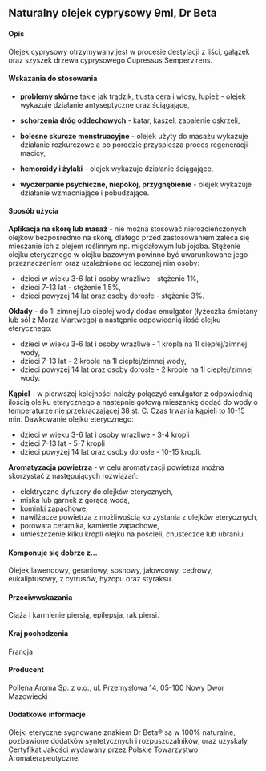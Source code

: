 ## Naturalny olejek cyprysowy 9ml, Dr Beta

#### Opis

Olejek cyprysowy otrzymywany jest w procesie destylacji z liści, gałązek oraz szyszek drzewa cyprysowego Cupressus Sempervirens.

#### Wskazania do stosowania

- **problemy skórne** takie jak trądzik, tłusta cera i włosy, łupież - olejek wykazuje działanie antyseptyczne oraz ściągające,

- **schorzenia dróg oddechowych** - katar, kaszel, zapalenie oskrzeli,

- **bolesne skurcze menstruacyjne** - olejek użyty do masażu wykazuje działanie rozkurczowe a po porodzie przyspiesza proces regeneracji macicy,

- **hemoroidy i żylaki** - olejek wykazuje działanie ściągające,

- **wyczerpanie psychiczne, niepokój, przygnębienie** - olejek wykazuje działanie wzmacniające i pobudzające.

#### Sposób użycia

**Aplikacja na skórę lub masaż** - nie można stosować nierozcieńczonych olejków bezpośrednio na skórę, dlatego przed zastosowaniem zaleca się mieszanie ich z olejem roślinnym np. migdałowym lub jojoba. Stężenie olejku eterycznego w olejku bazowym powinno być uwarunkowane jego przeznaczeniem oraz uzależnione od leczonej nim osoby:

- dzieci w wieku 3-6 lat i osoby wrażliwe - stężenie 1%,
- dzieci 7-13 lat - stężenie 1,5%,
- dzieci powyżej 14 lat oraz osoby dorosłe - stężenie 3%.

**Okłady** - do 1l zimnej lub ciepłej wody dodać emulgator (łyżeczka śmietany lub sól z Morza Martwego) a następnie odpowiednią ilość olejku eterycznego:

- dzieci w wieku 3-6 lat i osoby wrażliwe - 1 kropla na 1l ciepłej/zimnej wody,
- dzieci 7-13 lat - 2 krople na 1l ciepłej/zimnej wody,
- dzieci powyżej 14 lat oraz osoby dorosłe - 2 krople na 1l ciepłej/zimnej wody.

**Kąpiel** - w pierwszej kolejności należy połączyć emulgator z odpowiednią ilością olejku eterycznego a następnie gotową mieszankę dodać do wody o temperaturze nie przekraczającej 38 st. C. Czas trwania kąpieli to 10-15 min. Dawkowanie olejku eterycznego:

- dzieci w wieku 3-6 lat i osoby wrażliwe - 3-4 kropli
- dzieci 7-13 lat - 5-7 kropli
- dzieci powyżej 14 lat oraz osoby dorosłe - 10-15 kropli.

**Aromatyzacja powietrza** - w celu aromatyzacji powietrza można skorzystać z następujących rozwiązań:

- elektryczne dyfuzory do olejków eterycznych,
- miska lub garnek z gorącą wodą,
- kominki zapachowe,
- nawilżacze powietrza z możliwością korzystania z olejków eterycznych,
- porowata ceramika, kamienie zapachowe,
- umieszczenie kilku kropli olejku na pościeli, chusteczce lub ubraniu.

#### Komponuje się dobrze z…

Olejek lawendowy, geraniowy, sosnowy, jałowcowy, cedrowy, eukaliptusowy, z cytrusów, hyzopu oraz styraksu.

#### Przeciwwskazania

Ciąża i karmienie piersią, epilepsja, rak piersi.

#### Kraj pochodzenia

Francja

#### Producent

Pollena Aroma Sp. z o.o., ul. Przemysłowa 14, 05-100 Nowy Dwór Mazowiecki

#### Dodatkowe informacje

Olejki eteryczne sygnowane znakiem Dr Beta® są w 100% naturalne, pozbawione dodatków syntetycznych i rozpuszczalników, oraz uzyskały Certyfikat Jakości wydawany przez Polskie Towarzystwo Aromaterapeutyczne.
